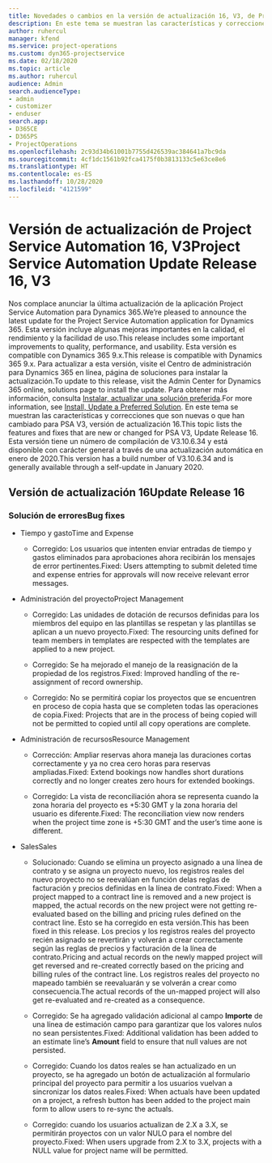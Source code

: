 ```yaml
---
title: Novedades o cambios en la versión de actualización 16, V3, de Project Service Automation
description: En este tema se muestran las características y correcciones que están disponibles en la versión de actualización 16, V3, de Project Service Automation.
author: ruhercul
manager: kfend
ms.service: project-operations
ms.custom: dyn365-projectservice
ms.date: 02/18/2020
ms.topic: article
ms.author: ruhercul
audience: Admin
search.audienceType:
- admin
- customizer
- enduser
search.app:
- D365CE
- D365PS
- ProjectOperations
ms.openlocfilehash: 2c93d34b61001b7755d426539ac384641a7bc9da
ms.sourcegitcommit: 4cf1dc1561b92fca4175f0b3813133c5e63ce8e6
ms.translationtype: HT
ms.contentlocale: es-ES
ms.lasthandoff: 10/28/2020
ms.locfileid: "4121599"
---
```

# <a name="project-service-automation-update-release-16-v3"></a><span data-ttu-id="677ef-103">Versión de actualización de Project Service Automation 16, V3</span><span class="sxs-lookup"><span data-stu-id="677ef-103">Project Service Automation Update Release 16, V3</span></span>

<span data-ttu-id="677ef-104">Nos complace anunciar la última actualización de la aplicación Project Service Automation para Dynamics 365.</span><span class="sxs-lookup"><span data-stu-id="677ef-104">We’re pleased to announce the latest update for the Project Service Automation application for Dynamics 365.</span></span> <span data-ttu-id="677ef-105">Esta versión incluye algunas mejoras importantes en la calidad, el rendimiento y la facilidad de uso.</span><span class="sxs-lookup"><span data-stu-id="677ef-105">This release includes some important improvements to quality, performance, and usability.</span></span>  <span data-ttu-id="677ef-106">Esta versión es compatible con Dynamics 365 9.x.</span><span class="sxs-lookup"><span data-stu-id="677ef-106">This release is compatible with Dynamics 365 9.x.</span></span> <span data-ttu-id="677ef-107">Para actualizar a esta versión, visite el Centro de administración para Dynamics 365 en línea, página de soluciones para instalar la actualización.</span><span class="sxs-lookup"><span data-stu-id="677ef-107">To update to this release, visit the Admin Center for Dynamics 365 online, solutions page to install the update.</span></span> <span data-ttu-id="677ef-108">Para obtener más información, consulta [Instalar, actualizar una solución preferida](https://docs.microsoft.com/dynamics365/project-service/upgrade-psa-home-page).</span><span class="sxs-lookup"><span data-stu-id="677ef-108">For more information, see [Install, Update a Preferred Solution](https://docs.microsoft.com/dynamics365/project-service/upgrade-psa-home-page).</span></span>
<span data-ttu-id="677ef-109">En este tema se muestran las características y correcciones que son nuevas o que han cambiado para PSA V3, versión de actualización 16.</span><span class="sxs-lookup"><span data-stu-id="677ef-109">This topic lists the features and fixes that are new or changed for PSA V3, Update Release 16.</span></span> <span data-ttu-id="677ef-110">Esta versión tiene un número de compilación de V3.10.6.34 y está disponible con carácter general a través de una actualización automática en enero de 2020.</span><span class="sxs-lookup"><span data-stu-id="677ef-110">This version has a build number of V3.10.6.34 and is generally available through a self-update in January 2020.</span></span>


## <a name="update-release-16"></a><span data-ttu-id="677ef-111">Versión de actualización 16</span><span class="sxs-lookup"><span data-stu-id="677ef-111">Update Release 16</span></span>

### <a name="bug-fixes"></a><span data-ttu-id="677ef-112">Solución de errores</span><span class="sxs-lookup"><span data-stu-id="677ef-112">Bug fixes</span></span>

-   <span data-ttu-id="677ef-113">Tiempo y gasto</span><span class="sxs-lookup"><span data-stu-id="677ef-113">Time and Expense</span></span>

    -   <span data-ttu-id="677ef-114">Corregido: Los usuarios que intenten enviar entradas de tiempo y gastos eliminados para aprobaciones ahora recibirán los mensajes de error pertinentes.</span><span class="sxs-lookup"><span data-stu-id="677ef-114">Fixed: Users attempting to submit deleted time and expense entries for approvals will now receive relevant error messages.</span></span>

-   <span data-ttu-id="677ef-115">Administración del proyecto</span><span class="sxs-lookup"><span data-stu-id="677ef-115">Project Management</span></span>

    -   <span data-ttu-id="677ef-116">Corregido: Las unidades de dotación de recursos definidas para los miembros del equipo en las plantillas se respetan y las plantillas se aplican a un nuevo proyecto.</span><span class="sxs-lookup"><span data-stu-id="677ef-116">Fixed: The resourcing units defined for team members in templates are respected with the templates are applied to a new project.</span></span>

    -   <span data-ttu-id="677ef-117">Corregido: Se ha mejorado el manejo de la reasignación de la propiedad de los registros.</span><span class="sxs-lookup"><span data-stu-id="677ef-117">Fixed: Improved handling of the re-assignment of record ownership.</span></span>

    -   <span data-ttu-id="677ef-118">Corregido: No se permitirá copiar los proyectos que se encuentren en proceso de copia hasta que se completen todas las operaciones de copia.</span><span class="sxs-lookup"><span data-stu-id="677ef-118">Fixed: Projects that are in the process of being copied will not be permitted to copied until all copy operations are complete.</span></span>

-   <span data-ttu-id="677ef-119">Administración de recursos</span><span class="sxs-lookup"><span data-stu-id="677ef-119">Resource Management</span></span>

    -   <span data-ttu-id="677ef-120">Corrección: Ampliar reservas ahora maneja las duraciones cortas correctamente y ya no crea cero horas para reservas ampliadas.</span><span class="sxs-lookup"><span data-stu-id="677ef-120">Fixed: Extend bookings now handles short durations correctly and no longer creates zero hours for extended bookings.</span></span>

    -   <span data-ttu-id="677ef-121">Corregido: La vista de reconciliación ahora se representa cuando la zona horaria del proyecto es +5:30 GMT y la zona horaria del usuario es diferente.</span><span class="sxs-lookup"><span data-stu-id="677ef-121">Fixed: The reconciliation view now renders when the project time zone is +5:30 GMT and the user’s time aone is different.</span></span>

-   <span data-ttu-id="677ef-122">Sales</span><span class="sxs-lookup"><span data-stu-id="677ef-122">Sales</span></span>

    -   <span data-ttu-id="677ef-123">Solucionado: Cuando se elimina un proyecto asignado a una línea de contrato y se asigna un proyecto nuevo, los registros reales del nuevo proyecto no se reevalúan en función delas reglas de facturación y precios definidas en la línea de contrato.</span><span class="sxs-lookup"><span data-stu-id="677ef-123">Fixed: When a project mapped to a contract line is removed and a new project is mapped, the actual records on the new project were not getting re-evaluated based on the billing and pricing rules defined on the contract line.</span></span> <span data-ttu-id="677ef-124">Esto se ha corregido en esta versión.</span><span class="sxs-lookup"><span data-stu-id="677ef-124">This has been fixed in this release.</span></span> <span data-ttu-id="677ef-125">Los precios y los registros reales del proyecto recién asignado se revertirán y volverán a crear correctamente según las reglas de precios y facturación de la línea de contrato.</span><span class="sxs-lookup"><span data-stu-id="677ef-125">Pricing and actual records on the newly mapped project will get reversed and re-created correctly based on the pricing and billing rules of the contract line.</span></span> <span data-ttu-id="677ef-126">Los registros reales del proyecto no mapeado también se reevaluarán y se volverán a crear como consecuencia.</span><span class="sxs-lookup"><span data-stu-id="677ef-126">The actual records of the un-mapped project will also get re-evaluated and re-created as a consequence.</span></span>

    -   <span data-ttu-id="677ef-127">Corregido: Se ha agregado validación adicional al campo **Importe** de una línea de estimación campo para garantizar que los valores nulos no sean persistentes.</span><span class="sxs-lookup"><span data-stu-id="677ef-127">Fixed: Additional validation has been added to an estimate line’s **Amount** field to ensure that null values are not persisted.</span></span>

    -   <span data-ttu-id="677ef-128">Corregido: Cuando los datos reales se han actualizado en un proyecto, se ha agregado un botón de actualización al formulario principal del proyecto para permitir a los usuarios vuelvan a sincronizar los datos reales.</span><span class="sxs-lookup"><span data-stu-id="677ef-128">Fixed: When actuals have been updated on a project, a refresh button has been added to the project main form to allow users to re-sync the actuals.</span></span>

    -   <span data-ttu-id="677ef-129">Corregido: cuando los usuarios actualizan de 2.X a 3.X, se permitirán proyectos con un valor NULO para el nombre del proyecto.</span><span class="sxs-lookup"><span data-stu-id="677ef-129">Fixed: When users upgrade from 2.X to 3.X, projects with a NULL value for project name will be permitted.</span></span>

